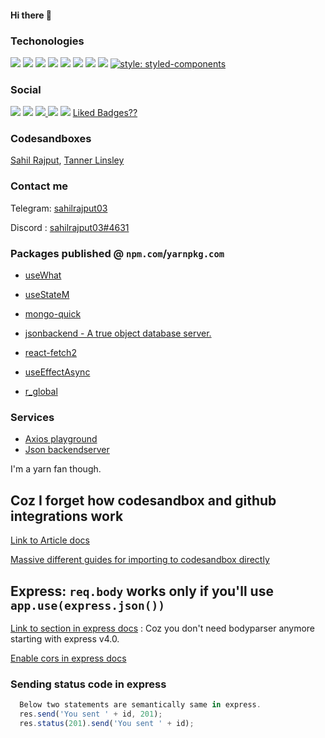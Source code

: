 #### Hi there 👋

### Techonologies 

<img src="https://img.shields.io/badge/react%20-%2320232a.svg?&style=for-the-badge&logo=react&logoColor=%2361DAFB"/> <img src="https://img.shields.io/badge/react_native%20-%2320232a.svg?&style=for-the-badge&logo=react&logoColor=%2361DAFB"/>
<img src="https://img.shields.io/badge/express.js%20-%23404d59.svg?&style=for-the-badge"/>
<img src="https://img.shields.io/badge/material%20ui%20-%230081CB.svg?&style=for-the-badge&logo=material-ui&logoColor=white"/>
<img src="https://img.shields.io/badge/git%20-%23F05033.svg?&style=for-the-badge&logo=git&logoColor=white"/>
<img src="https://img.shields.io/badge/vercel%20-%23000000.svg?&style=for-the-badge&logo=vercel&logoColor=white"/>
<img src ="https://img.shields.io/badge/MongoDB-%234ea94b.svg?&style=for-the-badge&logo=mongodb&logoColor=white"/>
<img src="https://img.shields.io/badge/docker%20-%230db7ed.svg?&style=for-the-badge&logo=docker&logoColor=white"/> [![style: styled-components](https://img.shields.io/badge/style-%F0%9F%92%85%20styled--components-orange.svg?colorB=daa357&colorA=db748e)](https://github.com/styled-components/styled-components)

### Social

[<img src="https://img.shields.io/badge/github%20-%23121011.svg?&style=for-the-badge&logo=github&logoColor=white"/>](https://github.com/sahilrajput03)
 [<img src="https://img.shields.io/badge/@freakstarrocks%20-%231DA1F2.svg?&style=for-the-badge&logo=Twitter&logoColor=white"/>](https://twitter.com/freakstarrocks)
[<img src="https://img.shields.io/badge/sahilrajputfreakstar%20-%23FF0000.svg?&style=for-the-badge&logo=YouTube&logoColor=white"/> ](https://www.youtube.com/user/sahilrajputfreakstar/playlists)
[<img src="https://img.shields.io/badge/linkedin%20-%230077B5.svg?&style=for-the-badge&logo=linkedin&logoColor=white"/>](https://www.linkedin.com/in/sahilrajput03/)
[<img src="https://img.shields.io/badge/sahilrajput03%20-%237289DA.svg?&style=for-the-badge&logo=discord&logoColor=white"/>](#)
[Liked Badges??](https://github.com/Ileriayo/markdown-badges)

### Codesandboxes

[Sahil Rajput](https://codesandbox.io/u/sahilrajput03),
[Tanner Linsley](https://codesandbox.io/u/tannerlinsley/sandboxes)

### Contact me

Telegram: [sahilrajput03](https://t.me/sahilrajput03)

Discord : [sahilrajput03#4631](#)


### Packages published @ `npm.com`/`yarnpkg.com`

- [useWhat](https://www.npmjs.com/package/usewhat)

- [useStateM](https://www.npmjs.com/package/usestatem)

- [mongo-quick](https://www.npmjs.com/package/mongo-quick)

- [jsonbackend - A true object database server.](https://www.npmjs.com/package/jsonbackend)

- [react-fetch2](https://www.npmjs.com/package/react-fetch2)

- [useEffectAsync](http://npmjs.org/package/useeffectasync)

- [r_global](http://npmjs.org/package/r_global)


### Services

- [Axios playground](http://axiosplayground.ml/)
- [Json backendserver](https://jsonbackendserver.herokuapp.com/)

I'm a yarn fan though.

## Coz I forget how codesandbox and github integrations work 

[Link to Article docs](https://codesandbox.io/docs/git)

[Massive different guides for importing to codesandbox directly](https://codesandbox.io/docs/importing#import-from-github)


## Express: `req.body` works only if you'll use `app.use(express.json())`

[Link to section in express docs](https://expressjs.com/en/api.html#req.body) : Coz you don't need bodyparser anymore starting with express v4.0.

[Enable cors in express docs](https://expressjs.com/en/resources/middleware/cors.html#simple-usage-enable-all-cors-requests)

### Sending status code in express

```js
  Below two statements are semantically same in express.
  res.send('You sent ' + id, 201);
  res.status(201).send('You sent ' + id);
```
